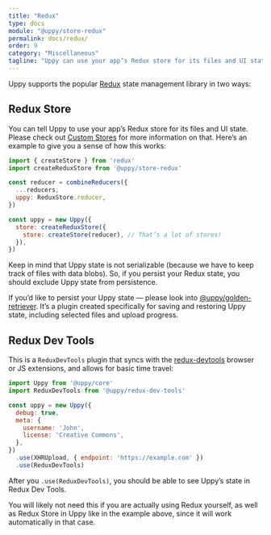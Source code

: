 ```yaml
---
title: "Redux"
type: docs
module: "@uppy/store-redux"
permalink: docs/redux/
order: 9
category: "Miscellaneous"
tagline: "Uppy can use your app’s Redux store for its files and UI state"
---
```


Uppy supports the popular [Redux](https://redux.js.org/) state management library in two ways:

## Redux Store

You can tell Uppy to use your app’s Redux store for its files and UI state. Please check out [Custom Stores](/docs/stores/) for more information on that. Here’s an example to give you a sense of how this works:

```js
import { createStore } from 'redux'
import createReduxStore from '@uppy/store-redux'

const reducer = combineReducers({
  ...reducers,
  uppy: ReduxStore.reducer,
})

const uppy = new Uppy({
  store: createReduxStore({
    store: createStore(reducer), // That’s a lot of stores!
  }),
})
```

Keep in mind that Uppy state is not serializable (because we have to keep track of files with data blobs). So, if you persist your Redux state, you should exclude Uppy state from persistence.

If you’d like to persist your Uppy state — please look into [@uppy/golden-retriever](https://uppy.io/docs/golden-retriever/). It’s a plugin created specifically for saving and restoring Uppy state, including selected files and upload progress.

## Redux Dev Tools

This is a `ReduxDevTools` plugin that syncs with the [redux-devtools](https://github.com/gaearon/redux-devtools) browser or JS extensions, and allows for basic time travel:

```js
import Uppy from '@uppy/core'
import ReduxDevTools from '@uppy/redux-dev-tools'

const uppy = new Uppy({
  debug: true,
  meta: {
    username: 'John',
    license: 'Creative Commons',
  },
})
  .use(XHRUpload, { endpoint: 'https://example.com' })
  .use(ReduxDevTools)
```

After you `.use(ReduxDevTools)`, you should be able to see Uppy’s state in Redux Dev Tools.

You will likely not need this if you are actually using Redux yourself, as well as Redux Store in Uppy like in the example above, since it will work automatically in that case.
